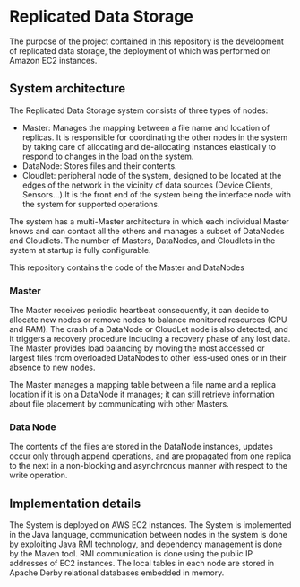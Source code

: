 # Replicated Data Storage

The purpose of the project contained in this repository is the development 
of replicated data storage, the deployment of which was performed on Amazon EC2 instances.

## System architecture

The Replicated Data Storage system consists of three types of nodes:

* Master: Manages the mapping between a file name and location of replicas. It is responsible for coordinating the other nodes in the system by taking care of allocating and de-allocating instances elastically to respond to changes in the load on the system.
* DataNode: Stores files and their contents.
* Cloudlet: peripheral node of the system, designed to be located at the edges of the network in the vicinity of data sources (Device Clients, Sensors...).It is the front end of the system being the interface node with the system for supported operations.

The system has a multi-Master architecture in which each individual Master knows and can contact all the others and manages a subset of DataNodes and Cloudlets.
The number of Masters, DataNodes, and Cloudlets in the system at startup is fully configurable.

This repository contains the code of the Master and DataNodes


### Master

The Master receives periodic heartbeat consequently, it can decide to allocate new nodes or remove nodes to balance monitored resources (CPU and RAM). The crash of a DataNode or CloudLet node is also detected, and it triggers a recovery procedure including a recovery phase of any lost data.
The Master provides load balancing by moving the most accessed or largest files from overloaded DataNodes to other less-used ones or in their absence to new nodes. 

The Master manages a mapping table between a file name and a replica location if it is on a DataNode it manages; it can still retrieve information about file placement by communicating with other Masters.

### Data Node

The contents of the files are stored in the DataNode instances, updates occur only through append operations, and are propagated from one replica to the next in a non-blocking and asynchronous manner with respect to the write operation.


## Implementation details 

The System is deployed on AWS EC2 instances.
The System is implemented in the Java language, communication between nodes in the system is done by exploiting Java RMI technology, and dependency management is done by the Maven tool.
RMI communication is done using the public IP addresses of EC2 instances.
The local tables in each node are stored in Apache Derby relational databases embedded in memory.



